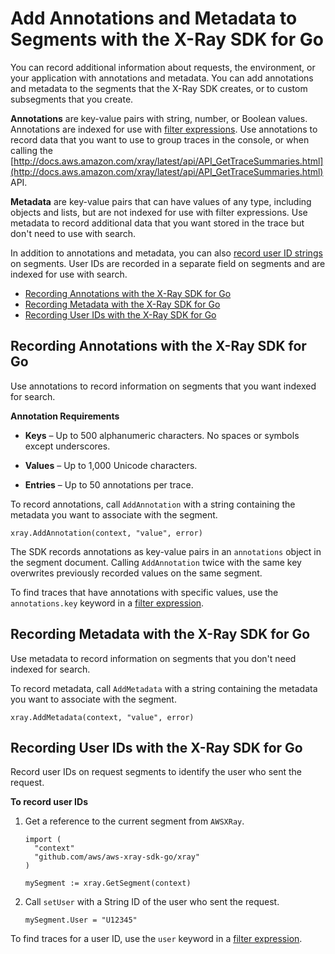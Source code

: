 # Add Annotations and Metadata to Segments with the X\-Ray SDK for Go<a name="xray-sdk-go-segment"></a>

You can record additional information about requests, the environment, or your application with annotations and metadata\. You can add annotations and metadata to the segments that the X\-Ray SDK creates, or to custom subsegments that you create\.

**Annotations** are key\-value pairs with string, number, or Boolean values\. Annotations are indexed for use with [filter expressions](xray-console-filters.md)\. Use annotations to record data that you want to use to group traces in the console, or when calling the [http://docs.aws.amazon.com/xray/latest/api/API_GetTraceSummaries.html](http://docs.aws.amazon.com/xray/latest/api/API_GetTraceSummaries.html) API\.

**Metadata** are key\-value pairs that can have values of any type, including objects and lists, but are not indexed for use with filter expressions\. Use metadata to record additional data that you want stored in the trace but don't need to use with search\.

In addition to annotations and metadata, you can also [record user ID strings](#xray-sdk-go-segment-userid) on segments\. User IDs are recorded in a separate field on segments and are indexed for use with search\.


+ [Recording Annotations with the X\-Ray SDK for Go](#xray-sdk-go-segment-annotations)
+ [Recording Metadata with the X\-Ray SDK for Go](#xray-sdk-go-segment-metadata)
+ [Recording User IDs with the X\-Ray SDK for Go](#xray-sdk-go-segment-userid)

## Recording Annotations with the X\-Ray SDK for Go<a name="xray-sdk-go-segment-annotations"></a>

Use annotations to record information on segments that you want indexed for search\.

**Annotation Requirements**

+ **Keys** – Up to 500 alphanumeric characters\. No spaces or symbols except underscores\.

+ **Values** – Up to 1,000 Unicode characters\.

+ **Entries** – Up to 50 annotations per trace\.

To record annotations, call `AddAnnotation` with a string containing the metadata you want to associate with the segment\.

```
xray.AddAnnotation(context, "value", error)
```

The SDK records annotations as key\-value pairs in an `annotations` object in the segment document\. Calling `AddAnnotation` twice with the same key overwrites previously recorded values on the same segment\.

To find traces that have annotations with specific values, use the `annotations.key` keyword in a [filter expression](xray-console-filters.md)\.

## Recording Metadata with the X\-Ray SDK for Go<a name="xray-sdk-go-segment-metadata"></a>

Use metadata to record information on segments that you don't need indexed for search\.

To record metadata, call `AddMetadata` with a string containing the metadata you want to associate with the segment\.

```
xray.AddMetadata(context, "value", error)
```

## Recording User IDs with the X\-Ray SDK for Go<a name="xray-sdk-go-segment-userid"></a>

Record user IDs on request segments to identify the user who sent the request\.

**To record user IDs**

1. Get a reference to the current segment from `AWSXRay`\.

   ```
   import (
     "context"
     "github.com/aws/aws-xray-sdk-go/xray"
   )
   
   mySegment := xray.GetSegment(context)
   ```

1. Call `setUser` with a String ID of the user who sent the request\.

   ```
   mySegment.User = "U12345"
   ```

To find traces for a user ID, use the `user` keyword in a [filter expression](xray-console-filters.md)\.